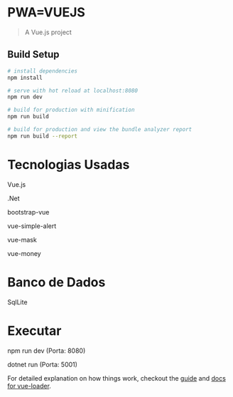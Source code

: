 # PWA=VUEJS

> A Vue.js project

## Build Setup

``` bash
# install dependencies
npm install

# serve with hot reload at localhost:8080
npm run dev

# build for production with minification
npm run build

# build for production and view the bundle analyzer report
npm run build --report
```

# Tecnologias Usadas

Vue.js

.Net

bootstrap-vue

vue-simple-alert

vue-mask

vue-money

# Banco de Dados

SqlLite

# Executar

npm run dev (Porta: 8080) 

dotnet run  (Porta: 5001)

For detailed explanation on how things work, checkout the [guide](http://vuejs-templates.github.io/webpack/) and [docs for vue-loader](http://vuejs.github.io/vue-loader).
